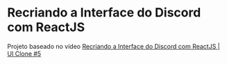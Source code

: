 # Recriando a Interface do Discord com ReactJS
Projeto baseado no vídeo [Recriando a Interface do Discord com ReactJS | UI Clone #5](https://youtu.be/x4FdZd2-_uU)
